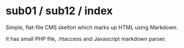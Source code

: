 # sub01 / sub12 / index

Simple, flat-file CMS skelton which marks up HTML using Markdown.

It has small PHP file, .htaccess and Javascript markdown parser.
